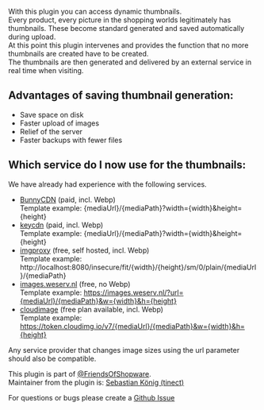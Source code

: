 With this plugin you can access dynamic thumbnails.  
Every product, every picture in the shopping worlds legitimately has thumbnails. These become standard
generated and saved automatically during upload.  
At this point this plugin intervenes and provides the function that no more thumbnails are created have to be created.  
The thumbnails are then generated and delivered by an external service in real time when visiting.

## Advantages of saving thumbnail generation:
- Save space on disk
- Faster upload of images
- Relief of the server
- Faster backups with fewer files

## Which service do I now use for the thumbnails:
We have already had experience with the following services.
- [BunnyCDN](https://bunnycdn.com) (paid, incl. Webp)  
  Template example: {mediaUrl}/{mediaPath}?width={width}&height={height}
- [keycdn](https://www.keycdn.com/support/image-processing) (paid, incl. Webp)  
  Template example: {mediaUrl}/{mediaPath}?width={width}&height={height}
- [imgproxy](https://imgproxy.net/) (free, self hosted, incl. Webp)  
  Template example: http://localhost:8080/insecure/fit/{width}/{height}/sm/0/plain/{mediaUrl}/{mediaPath}
- [images.weserv.nl](https://images.weserv.nl/) (free, no Webp)  
  Template example: https://images.weserv.nl/?url={mediaUrl}/{mediaPath}&w={width}&h={height}
- [cloudimage](https://www.cloudimage.io/en/home) (free plan available, incl. Webp)  
  Template example: https://token.cloudimg.io/v7/{mediaUrl}/{mediaPath}&w={width}&h={height}

Any service provider that changes image sizes using the url parameter should also be compatible.

This plugin is part of [@FriendsOfShopware](https://store.shopware.com/en/friends-of-shopware.html).  
Maintainer from the plugin is: [Sebastian König (tinect)](https://github.com/tinect)

For questions or bugs please create a [Github Issue](https://github.com/FriendsOfShopware/FroshPlatformThumbnailProcessor/issues/new)

